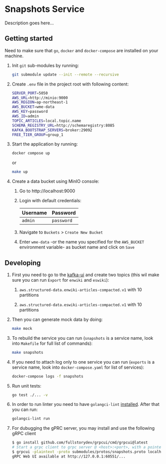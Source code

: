 # Snapshots Service

Description goes here...

## Getting started

Need to make sure that `go`, `docker` and `docker-compose` are installed on your machine.

1. Init `git` sub-modules by running:

   ```bash
   git submodule update --init --remote --recursive
   ```

1. Create `.env` file in the project root with following content:

   ```bash
   SERVER_PORT=5050
   AWS_URL=http://minio:9000
   AWS_REGION=ap-northeast-1
   AWS_BUCKET=wme-data
   AWS_KEY=password
   AWS_ID=admin
   TOPIC_ARTICLES=local.topic.name
   SCHEMA_REGISTRY_URL=http://schemaregistry:8085
   KAFKA_BOOTSTRAP_SERVERS=broker:29092
   FREE_TIER_GROUP=group_1
   ```

1. Start the application by running:

   ```bash
   docker compose up
   ```

   or

   ```bash
   make up
   ```

1. Create a data bucket using MinIO console:

   1. Go to http://localhost:9000

   1. Login with default credentials:

      | Username | Password   |
      | -------- | ---------- |
      | `admin`  | `password` |

   1. Navigate to `Buckets` > `Create New Bucket`

   1. Enter `wme-data` -or the name you specified for the `AWS_BUCKET` environment variable- as bucket name and click on `Save`

## Developing

1. First you need to go to the [kafka-ui](http://localhost:8380/) and create two topics (this wil make sure you can run `Export` for `enwiki` and `eswiki`):

   1. `aws.structured-data.enwiki-articles-compacted.v1` with 10 partitions

   1. `aws.structured-data.eswiki-articles-compacted.v1` with 10 partitions

1. Then you can generate mock data by doing:

   ```bash
   make mock
   ```

1. To rebuild the service you can run (`snapshots` is a service name, look into `Makefile` for full list of commands):

   ```bash
   make snapshots
   ```

1. If you need to attach log only to one service you can run (`exports` is a service name, look into `docker-compose.yaml` for list of services):

   ```bash
   docker-compose logs -f snapshots
   ```

1. Run unit tests:

   ```bash
   go test ./... -v
   ```

1. In order to run linter you need to have `golangci-lint` [installed](https://golangci-lint.run/usage/install/). After that you can run:

   ```bash
   golangci-lint run
   ```

1. For dubugging the gPRC server, you may install and use the following gRPC client

   ```bash
   $ go install github.com/fullstorydev/grpcui/cmd/grpcui@latest
   # Start a grpc client to grpc server @ <host>:<port>, with a pointer to a proto file. You can use web UI client then.
   $ grpcui -plaintext -proto submodules/protos/snapshots.proto localhost:5050
   gRPC Web UI available at http://127.0.0.1:60551/...
   ```